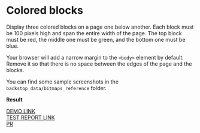 # Colored blocks

Display three colored blocks on a page one below another. Each block
must be 100 pixels high and span the entire width of the page.
The top block must be red, the middle one must be green, and the bottom one
must be blue.

Your browser will add a narrow margin to the `<body>` element by default. Remove
it so that there is no space between the edges of the page and the blocks.

You can find some sample screenshots in the `backstop_data/bitmaps_reference` folder.

**Result**

[DEMO LINK](https://voronok16.github.io/layout_colored-blocks/) <br>
[TEST REPORT LINK](https://voronok16.github.io/layout_colored-blocks/report/html_report/)<br>
[PR](https://github.com/mate-academy/layout_colored-blocks/pull/169)
